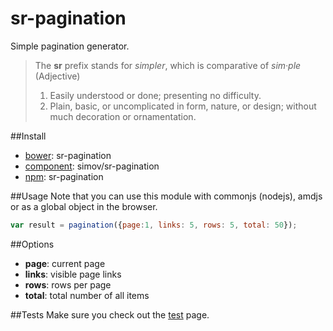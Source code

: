 sr-pagination
=======

Simple pagination generator.

> The **sr** prefix stands for *simpler*, which is comparative of *sim·ple* (Adjective)<br />
> 1. Easily understood or done; presenting no difficulty.<br />
> 2. Plain, basic, or uncomplicated in form, nature, or design; without much decoration or ornamentation.


##Install
- [bower][1]: sr-pagination
- [component][2]: simov/sr-pagination
- [npm][3]: sr-pagination

##Usage
Note that you can use this module with commonjs (nodejs), amdjs or as a global object in the browser.

```js
var result = pagination({page:1, links: 5, rows: 5, total: 50});
```

##Options
- **page**: current page
- **links**: visible page links
- **rows**: rows per page
- **total**: total number of all items

##Tests
Make sure you check out the [test][4] page.


  [1]: http://sindresorhus.com/bower-components/
  [2]: http://component.io/
  [3]: https://npmjs.org/
  [4]: http://simov.github.io/sr-pagination/test/